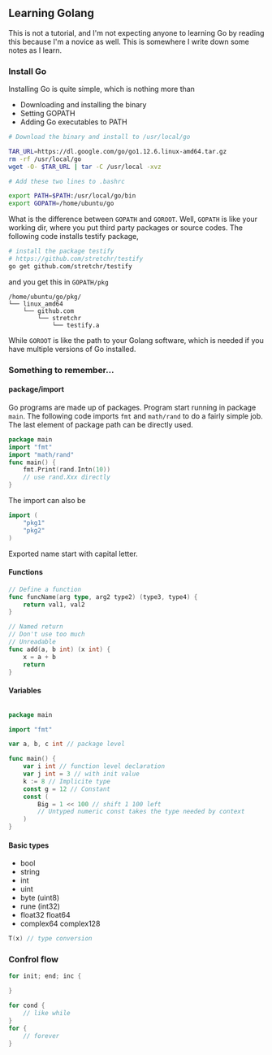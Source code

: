 ## Learning Golang

This is not a tutorial, and I'm not expecting anyone to learning Go by reading this because I'm a novice as well. This is somewhere I write down some notes as I learn.

### Install Go
Installing Go is quite simple, which is nothing more than

- Downloading and installing the binary
- Setting GOPATH
- Adding Go executables to PATH

```sh
# Download the binary and install to /usr/local/go

TAR_URL=https://dl.google.com/go/go1.12.6.linux-amd64.tar.gz
rm -rf /usr/local/go
wget -O- $TAR_URL | tar -C /usr/local -xvz
```

```sh
# Add these two lines to .bashrc

export PATH=$PATH:/usr/local/go/bin
export GOPATH=/home/ubuntu/go
```

What is the difference between `GOPATH` and `GOROOT`. Well, `GOPATH` is like your working dir, where you put third party packages or source codes. The following code installs testify package,

```sh
# install the package testify
# https://github.com/stretchr/testify 
go get github.com/stretchr/testify
```
and you get this in `GOPATH/pkg`

```
/home/ubuntu/go/pkg/
└── linux_amd64
    └── github.com
        └── stretchr
            └── testify.a
```

While `GOROOT` is like the path to your Golang software, which is needed if you have multiple versions of Go installed.

### Something to remember...

#### package/import
Go programs are made up of packages. Program start running in package `main`. The following code imports `fmt` and `math/rand` to do a fairly simple job. The last element of package path can be directly used.

```go
package main
import "fmt"
import "math/rand"
func main() {
    fmt.Print(rand.Intn(10))
    // use rand.Xxx directly
}

```
The import can also be
```go
import (
    "pkg1"
    "pkg2"
)
```
Exported name start with capital letter.

#### Functions

```go
// Define a function
func funcName(arg type, arg2 type2) (type3, type4) {
    return val1, val2
}

// Named return
// Don't use too much
// Unreadable
func add(a, b int) (x int) {
    x = a + b
    return
}
```

#### Variables
```go

package main

import "fmt"

var a, b, c int // package level

func main() {
    var i int // function level declaration
    var j int = 3 // with init value
    k := 8 // Implicite type
    const g = 12 // Constant
    const (
        Big = 1 << 100 // shift 1 100 left
        // Untyped numeric const takes the type needed by context
    )
}

```
#### Basic types
- bool
- string
- int
- uint
- byte (uint8)
- rune (int32)
- float32 float64
- complex64 complex128

```go
T(x) // type conversion
```

### Confrol flow


```go
for init; end; inc {

}

for cond {
    // like while
}
for {
    // forever
}
```

